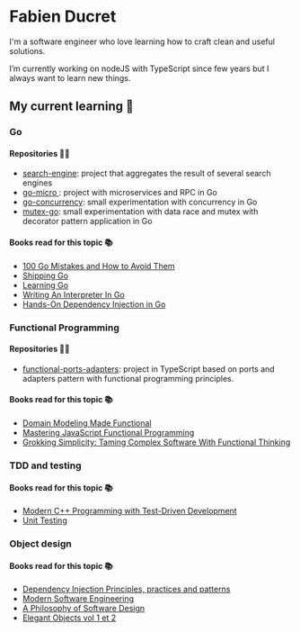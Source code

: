 # Fabien Ducret

I'm a software engineer who love learning how to craft clean and useful solutions.

I’m currently working on nodeJS with TypeScript since few years but I always want to learn new things. 

## My current learning 🧠

### Go

#### Repositories 🧑‍💻

- [search-engine](https://github.com/fabienducret/search-engine): project that aggregates the result of several search engines
- [go-micro ](https://github.com/fabienducret/go-micro): project with microservices and RPC in Go
- [go-concurrency](https://github.com/fabienducret/go-concurrency): small experimentation with concurrency in Go
- [mutex-go](https://github.com/fabienducret/mutex-go): small experimentation with data race and mutex with decorator pattern application in Go

#### Books read for this topic 📚
- [100 Go Mistakes and How to Avoid Them](https://www.amazon.fr/gp/product/1617299596/ref=ppx_yo_dt_b_asin_title_o08_s00?ie=UTF8&psc=1)
- [Shipping Go](https://www.amazon.fr/gp/product/1617299502/ref=ppx_yo_dt_b_asin_title_o03_s00?ie=UTF8&psc=1)
- [Learning Go](https://www.amazon.fr/gp/product/1492077216/ref=ppx_yo_dt_b_asin_title_o06_s00?ie=UTF8&psc=1)
- [Writing An Interpreter In Go](https://www.amazon.fr/gp/product/3982016118/ref=ppx_yo_dt_b_asin_title_o08_s00?ie=UTF8&psc=1)
- [Hands-On Dependency Injection in Go](https://www.amazon.fr/gp/product/1789132762/ref=ppx_yo_dt_b_asin_title_o05_s00?ie=UTF8&psc=1)

### Functional Programming

#### Repositories 🧑‍💻

- [functional-ports-adapters](https://github.com/fabienducret/functional-ports-adapters): project in TypeScript based on ports and adapters pattern with functional programming principles.

#### Books read for this topic 📚
- [Domain Modeling Made Functional](https://www.amazon.fr/gp/product/1680502549/ref=ppx_yo_dt_b_asin_title_o00_s00?ie=UTF8&psc=1)
- [Mastering JavaScript Functional Programming](https://www.amazon.fr/gp/product/1804610135/ref=ppx_yo_dt_b_asin_title_o00_s00?ie=UTF8&psc=1)
- [Grokking Simplicity: Taming Complex Software With Functional Thinking](https://www.amazon.fr/gp/product/1617296201/ref=ppx_yo_dt_b_asin_title_o01_s00?ie=UTF8&psc=1)

### TDD and testing

#### Books read for this topic 📚
- [Modern C++ Programming with Test-Driven Development](https://www.amazon.fr/gp/product/1937785483/ref=ppx_yo_dt_b_asin_title_o07_s00?ie=UTF8&psc=1)
- [Unit Testing](https://www.amazon.fr/gp/product/1617296279/ref=ppx_yo_dt_b_asin_title_o01_s00?ie=UTF8&psc=1)

### Object design

#### Books read for this topic 📚
- [Dependency Injection Principles, practices and patterns](https://www.amazon.fr/dp/161729473X?psc=1&ref=ppx_yo2ov_dt_b_product_details)
- [Modern Software Engineering](https://www.amazon.fr/gp/product/0137314914/ref=ppx_yo_dt_b_asin_title_o01_s00?ie=UTF8&psc=1)
- [A Philosophy of Software Design](https://www.amazon.fr/gp/product/173210221X/ref=ppx_yo_dt_b_asin_title_o01_s00?ie=UTF8&psc=1)
- [Elegant Objects vol 1 et 2](https://www.amazon.fr/gp/product/1534908307/ref=ppx_yo_dt_b_asin_title_o00_s00?ie=UTF8&psc=1)

<!--
**fabienducret/fabienducret** is a ✨ _special_ ✨ repository because its `README.md` (this file) appears on your GitHub profile.

Here are some ideas to get you started:

- 🔭 I’m currently working on ...
- 🌱 I’m currently learning ...
- 👯 I’m looking to collaborate on ...
- 🤔 I’m looking for help with ...
- 💬 Ask me about ...
- 📫 How to reach me: ...
- 😄 Pronouns: ...
- ⚡ Fun fact: ...
-->
